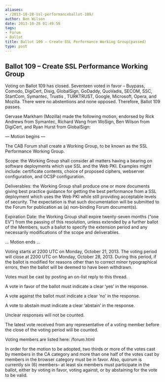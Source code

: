 ```yaml
---
aliases:
- /2013-10-28-ssl-performanceballot-109/
author: Ben Wilson
date: 2013-10-28 01:49:58
tags:
- Forum
- Ballot
title: Ballot 109 – Create SSL Performance Working Group(passed)
type: post
---
```


## Ballot 109 – Create SSL Performance Working Group

Voting on Ballot 109 has closed. Seventeen voted in favor – Buypass, Comodo, DigiCert, Disig, GlobalSign, GoDaddy, QuoVadis, SECOM, SSC, StartCom, Symantec, Trustis , TURKTRUST, Google, Microsoft, Opera, and Mozilla. There were no abstentions and none opposed. Therefore, Ballot 109 passes.

Gervase Markham (Mozilla) made the following motion, endorsed by Rick Andrews from Symantec, Richard Wang from WoSign, Ben Wilson from DigiCert, and Ryan Hurst from GlobalSign:

— Motion begins —

The CAB Forum shall create a Working Group, to be known as the SSL Performance Working Group.

Scope: the Working Group shall consider all matters having a bearing on software deployments which use SSL and the Web PKI. Examples might include: certificate contents, choice of proposed ciphers, webserver configuration, and OCSP configuration.

Deliverables: the Working Group shall produce one or more documents giving best practice guidance for getting the best performance from a SSL deployment which uses the Web PKI while still providing acceptable levels of security. The expectation is that such documentation will be submitted to the Forum for publication as (a) non-binding Forum document(s).

Expiration Date: the Working Group shall expire twenty-seven months (“one EV”) from the passing of this resolution, unless extended by a further ballot of the Members, such a ballot to specify the extension period and any necessarily modifications of the scope and deliverables.

… Motion ends …

Voting starts at 2200 UTC on Monday, October 21, 2013. The voting period will close at 2200 UTC on Monday, October 28, 2013. During this period, if the ballot is modified for reasons other than to correct minor typographical errors, then the ballot will be deemed to have been withdrawn.

Votes must be cast by posting an on-list reply to this thread.

A vote in favor of the ballot must indicate a clear ‘yes’ in the response.

A vote against the ballot must indicate a clear ‘no’ in the response.

A vote to abstain must indicate a clear ‘abstain’ in the response.

Unclear responses will not be counted.

The latest vote received from any representative of a voting member before the close of the voting period will be counted.

Voting members are listed here: /forum.html

In order for the motion to be adopted, two thirds or more of the votes cast by members in the CA category and more than one half of the votes cast by members in the browser category must be in favor. Also, quorum is currently six (6) members– at least six members must participate in the ballot, either by voting in favor, voting against, or by abstaining for the vote to be valid.
